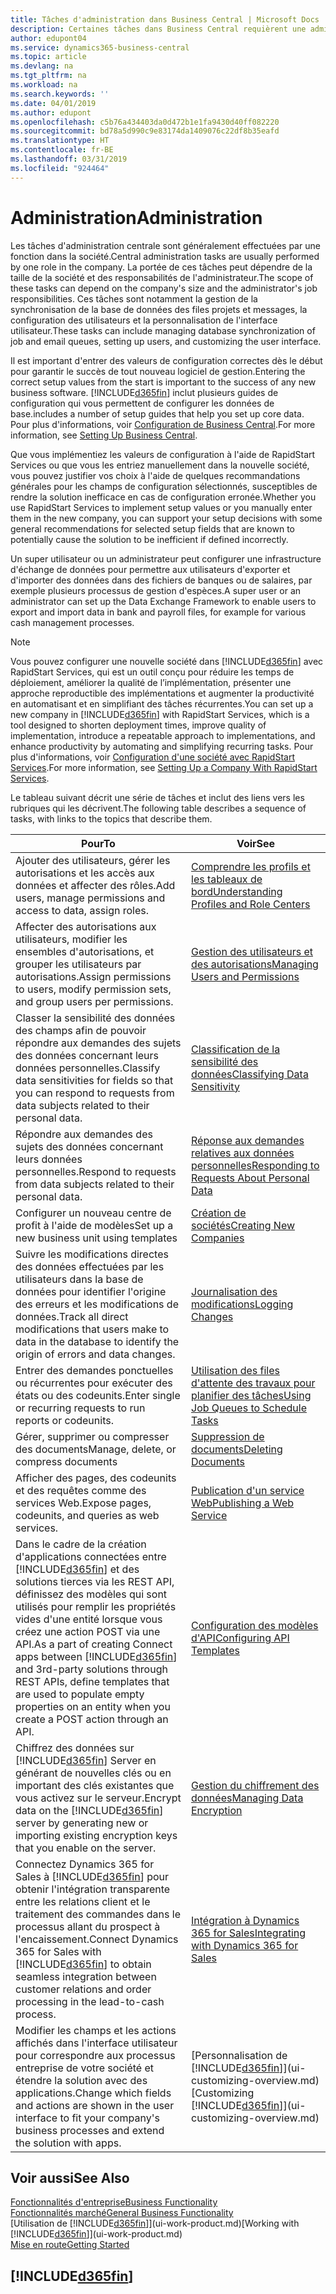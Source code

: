 ```yaml
---
title: Tâches d'administration dans Business Central | Microsoft Docs
description: Certaines tâches dans Business Central requièrent une administration centrale et une configuration. Découvrez quelles sont ces tâches et ce que vous devez faire.
author: edupont04
ms.service: dynamics365-business-central
ms.topic: article
ms.devlang: na
ms.tgt_pltfrm: na
ms.workload: na
ms.search.keywords: ''
ms.date: 04/01/2019
ms.author: edupont
ms.openlocfilehash: c5b76a434403da0d472b1e1fa9430d40ff082220
ms.sourcegitcommit: bd78a5d990c9e83174da1409076c22df8b35eafd
ms.translationtype: HT
ms.contentlocale: fr-BE
ms.lasthandoff: 03/31/2019
ms.locfileid: "924464"
---
```

# <a name="administration"></a><span data-ttu-id="ddb44-104">Administration</span><span class="sxs-lookup"><span data-stu-id="ddb44-104">Administration</span></span>
<span data-ttu-id="ddb44-105">Les tâches d'administration centrale sont généralement effectuées par une fonction dans la société.</span><span class="sxs-lookup"><span data-stu-id="ddb44-105">Central administration tasks are usually performed by one role in the company.</span></span> <span data-ttu-id="ddb44-106">La portée de ces tâches peut dépendre de la taille de la société et des responsabilités de l'administrateur.</span><span class="sxs-lookup"><span data-stu-id="ddb44-106">The scope of these tasks can depend on the company's size and the administrator's job responsibilities.</span></span> <span data-ttu-id="ddb44-107">Ces tâches sont notamment la gestion de la synchronisation de la base de données des files projets et messages, la configuration des utilisateurs et la personnalisation de l'interface utilisateur.</span><span class="sxs-lookup"><span data-stu-id="ddb44-107">These tasks can include managing database synchronization of job and email queues, setting up users, and customizing the user interface.</span></span>  

<span data-ttu-id="ddb44-108">Il est important d'entrer des valeurs de configuration correctes dès le début pour garantir le succès de tout nouveau logiciel de gestion.</span><span class="sxs-lookup"><span data-stu-id="ddb44-108">Entering the correct setup values from the start is important to the success of any new business software.</span></span> [!INCLUDE[d365fin](includes/d365fin_md.md)] <span data-ttu-id="ddb44-109">inclut plusieurs guides de configuration qui vous permettent de configurer les données de base.</span><span class="sxs-lookup"><span data-stu-id="ddb44-109">includes a number of setup guides that help you set up core data.</span></span> <span data-ttu-id="ddb44-110">Pour plus d'informations, voir [Configuration de Business Central](setup.md).</span><span class="sxs-lookup"><span data-stu-id="ddb44-110">For more information, see [Setting Up Business Central](setup.md).</span></span>

<span data-ttu-id="ddb44-111">Que vous implémentiez les valeurs de configuration à l'aide de RapidStart Services ou que vous les entriez manuellement dans la nouvelle société, vous pouvez justifier vos choix à l'aide de quelques recommandations générales pour les champs de configuration sélectionnés, susceptibles de rendre la solution inefficace en cas de configuration erronée.</span><span class="sxs-lookup"><span data-stu-id="ddb44-111">Whether you use RapidStart Services to implement setup values or you manually enter them in the new company, you can support your setup decisions with some general recommendations for selected setup fields that are known to potentially cause the solution to be inefficient if defined incorrectly.</span></span>  

<span data-ttu-id="ddb44-112">Un super utilisateur ou un administrateur peut configurer une infrastructure d'échange de données pour permettre aux utilisateurs d'exporter et d'importer des données dans des fichiers de banques ou de salaires, par exemple plusieurs processus de gestion d'espèces.</span><span class="sxs-lookup"><span data-stu-id="ddb44-112">A super user or an administrator can set up the Data Exchange Framework to enable users to export and import data in bank and payroll files, for example for various cash management processes.</span></span>

> [!NOTE]
> <span data-ttu-id="ddb44-113">Vous pouvez configurer une nouvelle société dans [!INCLUDE[d365fin](includes/d365fin_md.md)] avec RapidStart Services, qui est un outil conçu pour réduire les temps de déploiement, améliorer la qualité de l’implémentation, présenter une approche reproductible des implémentations et augmenter la productivité en automatisant et en simplifiant des tâches récurrentes.</span><span class="sxs-lookup"><span data-stu-id="ddb44-113">You can set up a new company in [!INCLUDE[d365fin](includes/d365fin_md.md)] with RapidStart Services, which is a tool designed to shorten deployment times, improve quality of implementation, introduce a repeatable approach to implementations, and enhance productivity by automating and simplifying recurring tasks.</span></span> <span data-ttu-id="ddb44-114">Pour plus d'informations, voir [Configuration d'une société avec RapidStart Services](admin-set-up-a-company-with-rapidstart.md).</span><span class="sxs-lookup"><span data-stu-id="ddb44-114">For more information, see [Setting Up a Company With RapidStart Services](admin-set-up-a-company-with-rapidstart.md).</span></span>

<span data-ttu-id="ddb44-115">Le tableau suivant décrit une série de tâches et inclut des liens vers les rubriques qui les décrivent.</span><span class="sxs-lookup"><span data-stu-id="ddb44-115">The following table describes a sequence of tasks, with links to the topics that describe them.</span></span>   

|<span data-ttu-id="ddb44-116">**Pour**</span><span class="sxs-lookup"><span data-stu-id="ddb44-116">**To**</span></span>|<span data-ttu-id="ddb44-117">**Voir**</span><span class="sxs-lookup"><span data-stu-id="ddb44-117">**See**</span></span>|  
|------------|-------------|  
|<span data-ttu-id="ddb44-118">Ajouter des utilisateurs, gérer les autorisations et les accès aux données et affecter des rôles.</span><span class="sxs-lookup"><span data-stu-id="ddb44-118">Add users, manage permissions and access to data, assign roles.</span></span>|[<span data-ttu-id="ddb44-119">Comprendre les profils et les tableaux de bord</span><span class="sxs-lookup"><span data-stu-id="ddb44-119">Understanding Profiles and Role Centers</span></span>](admin-users-profiles-roles.md)|  
|<span data-ttu-id="ddb44-120">Affecter des autorisations aux utilisateurs, modifier les ensembles d'autorisations, et grouper les utilisateurs par autorisations.</span><span class="sxs-lookup"><span data-stu-id="ddb44-120">Assign permissions to users, modify permission sets, and group users per permissions.</span></span>|[<span data-ttu-id="ddb44-121">Gestion des utilisateurs et des autorisations</span><span class="sxs-lookup"><span data-stu-id="ddb44-121">Managing Users and Permissions</span></span>](ui-how-users-permissions.md)|
|<span data-ttu-id="ddb44-122">Classer la sensibilité des données des champs afin de pouvoir répondre aux demandes des sujets des données concernant leurs données personnelles.</span><span class="sxs-lookup"><span data-stu-id="ddb44-122">Classify data sensitivities for fields so that you can respond to requests from data subjects related to their personal data.</span></span>|[<span data-ttu-id="ddb44-123">Classification de la sensibilité des données</span><span class="sxs-lookup"><span data-stu-id="ddb44-123">Classifying Data Sensitivity</span></span>](admin-classifying-data-sensitivity.md)|
|<span data-ttu-id="ddb44-124">Répondre aux demandes des sujets des données concernant leurs données personnelles.</span><span class="sxs-lookup"><span data-stu-id="ddb44-124">Respond to requests from data subjects related to their personal data.</span></span>|[<span data-ttu-id="ddb44-125">Réponse aux demandes relatives aux données personnelles</span><span class="sxs-lookup"><span data-stu-id="ddb44-125">Responding to Requests About Personal Data</span></span>](admin-responding-to-requests-about-personal-data.md)|
|<span data-ttu-id="ddb44-126">Configurer un nouveau centre de profit à l'aide de modèles</span><span class="sxs-lookup"><span data-stu-id="ddb44-126">Set up a new business unit using templates</span></span>|[<span data-ttu-id="ddb44-127">Création de sociétés</span><span class="sxs-lookup"><span data-stu-id="ddb44-127">Creating New Companies</span></span>](about-new-company.md)|
|<span data-ttu-id="ddb44-128">Suivre les modifications directes des données effectuées par les utilisateurs dans la base de données pour identifier l'origine des erreurs et les modifications de données.</span><span class="sxs-lookup"><span data-stu-id="ddb44-128">Track all direct modifications that users make to data in the database to identify the origin of errors and data changes.</span></span>|[<span data-ttu-id="ddb44-129">Journalisation des modifications</span><span class="sxs-lookup"><span data-stu-id="ddb44-129">Logging Changes</span></span>](across-log-changes.md)|  
|<span data-ttu-id="ddb44-130">Entrer des demandes ponctuelles ou récurrentes pour exécuter des états ou des codeunits.</span><span class="sxs-lookup"><span data-stu-id="ddb44-130">Enter single or recurring requests to run reports or codeunits.</span></span>|[<span data-ttu-id="ddb44-131">Utilisation des files d'attente des travaux pour planifier des tâches</span><span class="sxs-lookup"><span data-stu-id="ddb44-131">Using Job Queues to Schedule Tasks</span></span>](admin-job-queues-schedule-tasks.md)|  
|<span data-ttu-id="ddb44-132">Gérer, supprimer ou compresser des documents</span><span class="sxs-lookup"><span data-stu-id="ddb44-132">Manage, delete, or compress documents</span></span>|[<span data-ttu-id="ddb44-133">Suppression de documents</span><span class="sxs-lookup"><span data-stu-id="ddb44-133">Deleting Documents</span></span>](admin-manage-documents.md)|  
|<span data-ttu-id="ddb44-134">Afficher des pages, des codeunits et des requêtes comme des services Web.</span><span class="sxs-lookup"><span data-stu-id="ddb44-134">Expose pages, codeunits, and queries as web services.</span></span>|[<span data-ttu-id="ddb44-135">Publication d'un service Web</span><span class="sxs-lookup"><span data-stu-id="ddb44-135">Publishing a Web Service</span></span>](across-how-publish-web-service.md)|
|<span data-ttu-id="ddb44-136">Dans le cadre de la création d'applications connectées entre [!INCLUDE[d365fin](includes/d365fin_md.md)] et des solutions tierces via les REST API, définissez des modèles qui sont utilisés pour remplir les propriétés vides d'une entité lorsque vous créez une action POST via une API.</span><span class="sxs-lookup"><span data-stu-id="ddb44-136">As a part of creating Connect apps between [!INCLUDE[d365fin](includes/d365fin_md.md)] and 3rd-party solutions through REST APIs, define templates that are used to populate empty properties on an entity when you create a POST action through an API.</span></span>|[<span data-ttu-id="ddb44-137">Configuration des modèles d'API</span><span class="sxs-lookup"><span data-stu-id="ddb44-137">Configuring API Templates</span></span>](admin-configuring-api-template.md)|
|<span data-ttu-id="ddb44-138">Chiffrez des données sur [!INCLUDE[d365fin](includes/d365fin_md.md)] Server en générant de nouvelles clés ou en important des clés existantes que vous activez sur le serveur.</span><span class="sxs-lookup"><span data-stu-id="ddb44-138">Encrypt data on the [!INCLUDE[d365fin](includes/d365fin_md.md)] server by generating new or importing existing encryption keys that you enable on the server.</span></span>|[<span data-ttu-id="ddb44-139">Gestion du chiffrement des données</span><span class="sxs-lookup"><span data-stu-id="ddb44-139">Managing Data Encryption</span></span>](admin-manage-data-encryption.md)|
|<span data-ttu-id="ddb44-140">Connectez Dynamics 365 for Sales à [!INCLUDE[d365fin](includes/d365fin_md.md)] pour obtenir l'intégration transparente entre les relations client et le traitement des commandes dans le processus allant du prospect à l'encaissement.</span><span class="sxs-lookup"><span data-stu-id="ddb44-140">Connect Dynamics 365 for Sales with [!INCLUDE[d365fin](includes/d365fin_md.md)] to obtain seamless integration between customer relations and order processing in the lead-to-cash process.</span></span>|[<span data-ttu-id="ddb44-141">Intégration à Dynamics 365 for Sales</span><span class="sxs-lookup"><span data-stu-id="ddb44-141">Integrating with Dynamics 365 for Sales</span></span>](admin-prepare-dynamics-365-for-sales-for-integration.md)|
|<span data-ttu-id="ddb44-142">Modifier les champs et les actions affichés dans l'interface utilisateur pour correspondre aux processus entreprise de votre société et étendre la solution avec des applications.</span><span class="sxs-lookup"><span data-stu-id="ddb44-142">Change which fields and actions are shown in the user interface to fit your company's business processes and extend the solution with apps.</span></span>|<span data-ttu-id="ddb44-143">[Personnalisation de [!INCLUDE[d365fin](includes/d365fin_md.md)]](ui-customizing-overview.md)</span><span class="sxs-lookup"><span data-stu-id="ddb44-143">[Customizing [!INCLUDE[d365fin](includes/d365fin_md.md)]](ui-customizing-overview.md)</span></span>|

## <a name="see-also"></a><span data-ttu-id="ddb44-144">Voir aussi</span><span class="sxs-lookup"><span data-stu-id="ddb44-144">See Also</span></span>
[<span data-ttu-id="ddb44-145">Fonctionnalités d'entreprise</span><span class="sxs-lookup"><span data-stu-id="ddb44-145">Business Functionality</span></span>](across-business-functionality.md)  
[<span data-ttu-id="ddb44-146">Fonctionnalités marché</span><span class="sxs-lookup"><span data-stu-id="ddb44-146">General Business Functionality</span></span>](ui-across-business-areas.md)  
<span data-ttu-id="ddb44-147">[Utilisation de [!INCLUDE[d365fin](includes/d365fin_md.md)]](ui-work-product.md)</span><span class="sxs-lookup"><span data-stu-id="ddb44-147">[Working with [!INCLUDE[d365fin](includes/d365fin_md.md)]](ui-work-product.md)</span></span>  
[<span data-ttu-id="ddb44-148">Mise en route</span><span class="sxs-lookup"><span data-stu-id="ddb44-148">Getting Started</span></span>](product-get-started.md)    

## [!INCLUDE[d365fin](includes/free_trial_md.md)]  
